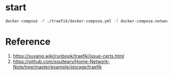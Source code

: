 # start

```bash
docker-compose -f ./traefik/docker-compose.yml -f docker-compose.network.yml  up -d
```

# Reference

1. https://suyang.wiki/runbook/traefik/issue-certs.html
2. https://github.com/soulteary/Home-Network-Note/tree/master/example/storage/traefik